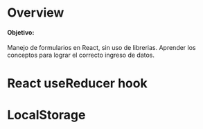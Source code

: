 # Overview

#### Objetivo:
Manejo de formularios en React, sin uso de librerias.
Aprender los conceptos para lograr el correcto ingreso de datos.

# React useReducer hook


# LocalStorage